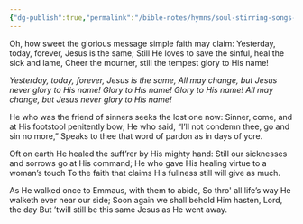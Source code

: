 ```yaml
---
{"dg-publish":true,"permalink":"/bible-notes/hymns/soul-stirring-songs-and-hymns/yesterday-today-forever/","title":"Yesterday, Today, Forever","created":"","updated":""}
---
```



Oh, how sweet the glorious message simple faith may claim:
Yesterday, today, forever, Jesus is the same;
Still He loves to save the sinful, heal the sick and lame,
Cheer the mourner, still the tempest glory to His name!

*Yesterday, today, forever, Jesus is the same,
All may change, but Jesus never glory to His name!
Glory to His name! Glory to His name!
All may change, but Jesus never glory to His name!*

He who was the friend of sinners seeks the lost one now:
Sinner, come, and at His footstool penitently bow;
He who said, “I’ll not condemn thee, go and sin no more,”
Speaks to thee that word of pardon as in days of yore.

Oft on earth He healed the suff’rer by His mighty hand:
Still our sicknesses and sorrows go at His command;
He who gave His healing virtue to a woman’s touch
To the faith that claims His fullness still will give as much.

As He walked once to Emmaus, with them to abide,
So thro' all life’s way He walketh ever near our side;
Soon again we shall behold Him hasten, Lord, the day
But ’twill still be this same Jesus as He went away.